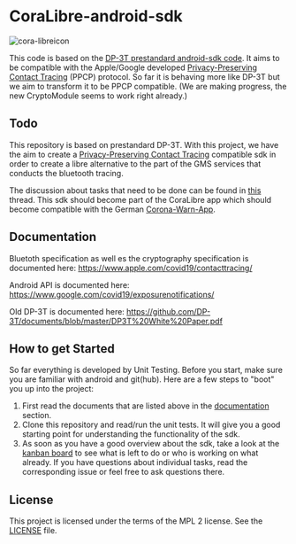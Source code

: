 CoraLibre-android-sdk
======================

![cora-libreicon](https://user-images.githubusercontent.com/1891273/85005834-9cda9d80-b159-11ea-83d9-52d8c662a31d.png)

This code is based on the [DP-3T prestandard android-sdk code](https://github.com/DP-3T/dp3t-sdk-android/tree/prestandard).
It aims to be compatible with the Apple/Google developed [Privacy-Preserving Contact Tracing](https://www.apple.com/covid19/contacttracing/) (PPCP) protocol.
So far it is behaving more like DP-3T but we aim to transform it to be PPCP compatible. (We are making progress, the new CryptoModule seems to work right already.)

## Todo

This repository is based on prestandard DP-3T. With this project, we have the aim to create a [Privacy-Preserving Contact Tracing](https://www.apple.com/covid19/contacttracing/) compatible sdk in order to create a libre alternative to the part of the GMS services that conducts the bluetooth tracing.

The discussion about tasks that need to be done can be found in [this](https://github.com/corona-warn-app/cwa-app-android/issues/75) thread.
This sdk should become part of the CoraLibre app which should become compatible with the German [Corona-Warn-App](https://github.com/corona-warn-app/cwa-app-android).

## Documentation

Bluetoth specification as well es the cryptography specification is documented here:
https://www.apple.com/covid19/contacttracing/

Android API is documented here:
https://www.google.com/covid19/exposurenotifications/

Old DP-3T is documented here:
https://github.com/DP-3T/documents/blob/master/DP3T%20White%20Paper.pdf

## How to get Started

So far everything is developed by Unit Testing. Before you start, make sure you are familiar with android and git(hub). 
Here are a few steps to "boot" you up into the project:

1. First read the documents that are listed above in the [documentation](#documentation) section.
2. Clone this repository and read/run the unit tests. It will give you a good starting point for understanding the functionality of the sdk.
3. As soon as you have a good overview about the sdk, take a look at the [kanban board](https://github.com/theScrabi/CoraLibre-android-sdk/projects/1) to see what is left to do or who is working on what already. If you have questions about individual tasks, read the corresponding issue or feel free to ask questions there.

## License
This project is licensed under the terms of the MPL 2 license. See the [LICENSE](LICENSE) file.
